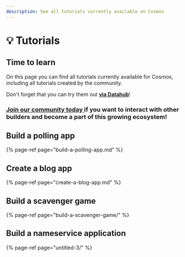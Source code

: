 ```yaml
---
description: See all tutorials currently available on Cosmos
---
```


# 💡 Tutorials

## Time to learn

On this page you can find all tutorials currently available for Cosmos, including all tutorials created by the community.

Don't forget that you can try them out [**via Datahub**](https://datahub.figment.io/sign_up?service=cosmos)!

### [Join our community today ](https://discord.gg/fszyM7K)if you want to interact with other builders and become a part of this growing ecosystem!

## Build a polling app

{% page-ref page="build-a-polling-app.md" %}

## Create a blog app

{% page-ref page="create-a-blog-app.md" %}

## Build a scavenger game

{% page-ref page="build-a-scavenger-game/" %}

## Build a nameservice application

{% page-ref page="untitled-3/" %}

